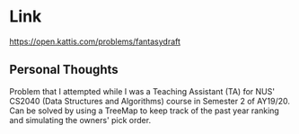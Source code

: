 # Link

https://open.kattis.com/problems/fantasydraft

## Personal Thoughts

Problem that I attempted while I was a Teaching Assistant (TA) for NUS' CS2040 (Data Structures and Algorithms) course in Semester 2 of AY19/20. Can be solved by using a TreeMap to keep track of the past year ranking and simulating the owners' pick order.

